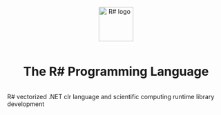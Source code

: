 <div align="center" style="display:grid;place-items:center;">
<p>
    <a href="http://www.clipartbest.com/clipart-di85MqodT" target="_blank">
    <img width="80" src="https://github.com/rsharp-lang/R-sharp/raw/master/docs/images/R-sharp.png" alt="R# logo">
    </a>
</p>
<h1>The R# Programming Language</h1>

</div>

<!--

**Here are some ideas to get you started:**

🙋‍♀️ A short introduction - what is your organization all about?
🌈 Contribution guidelines - how can the community get involved?
👩‍💻 Useful resources - where can the community find your docs? Is there anything else the community should know?
🍿 Fun facts - what does your team eat for breakfast?
🧙 Remember, you can do mighty things with the power of [Markdown](https://docs.github.com/github/writing-on-github/getting-started-with-writing-and-formatting-on-github/basic-writing-and-formatting-syntax)
-->

R# vectorized .NET clr language and scientific computing runtime library development
